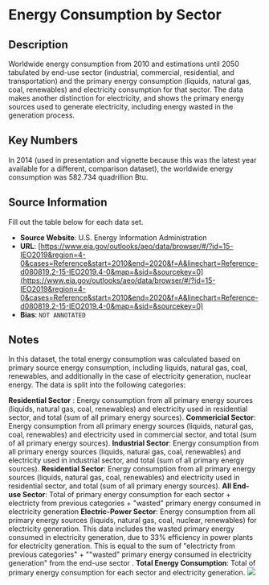 ﻿# Energy Consumption by Sector

## Description 

Worldwide energy consumption from 2010 and estimations until 2050 tabulated by end-use sector (industrial, commercial, residential, and transportation) and the primary energy consumption (liquids, natural gas, coal, renewables) and electricity consumption for that sector. The data makes another distinction for electricity, and shows the primary energy sources used to generate electricity, including energy wasted in the generation process.

## Key Numbers
In 2014 (used in presentation and vignette because this was the latest year available for a different, comparison dataset), the worldwide energy consumption was 582.734 quadrillion Btu.

## Source Information
Fill out the table below for each data set. 

* **Source Website**: U.S. Energy Information Administration
* **URL**: [https://www.eia.gov/outlooks/aeo/data/browser/#/?id=15-IEO2019&region=4-0&cases=Reference&start=2010&end=2020&f=A&linechart=Reference-d080819.2-15-IEO2019.4-0&map=&sid=&sourcekey=0](https://www.eia.gov/outlooks/aeo/data/browser/#/?id=15-IEO2019&region=4-0&cases=Reference&start=2010&end=2020&f=A&linechart=Reference-d080819.2-15-IEO2019.4-0&map=&sid=&sourcekey=0)
* **Bias**:  `NOT ANNOTATED`

## Notes 
In this dataset, the total energy consumption was calculated based on primary source energy consumption, including liquids, natural gas, coal, renewables, and additionally in the case of electricity generation, nuclear energy. The data is split into the following categories:

**Residential Sector** : Energy consumption from all primary energy sources (liquids, natural gas, coal, renewables) and electricity used in residential sector, and total (sum of all primary energy sources).
**Commericial Sector**: Energy consumption from all primary energy sources (liquids, natural gas, coal, renewables) and electricity used in commercial sector, and total (sum of all primary energy sources).
**Industrial Sector**: Energy consumption from all primary energy sources (liquids, natural gas, coal, renewables) and electricity used in industrial sector, and total (sum of all primary energy sources).
**Residential Sector**: Energy consumption from all primary energy sources (liquids, natural gas, coal, renewables) and electricity used in residential sector, and total (sum of all primary energy sources).
**All End-use Sector**: Total of primary energy consumption for each sector + electricty from previous categories + "wasted" primary energy consumed in electricity generation
**Electric-Power Sector**: Energy consumption from all primary energy sources (liquids, natural gas, coal, nuclear, renewables) for electricity generation. This data includes the wasted primary energy consumed in electricity generation, due to 33% efficiency in power plants for electricity generation. This is equal to the sum of "electricty from previous categories" + ""wasted" primary energy consumed in electricity generation" from the end-use sector .
**Total Energy Consumption**: Total of primary energy consumption for each sector and electricity generation.
![](media/figure_file_name.png) 
